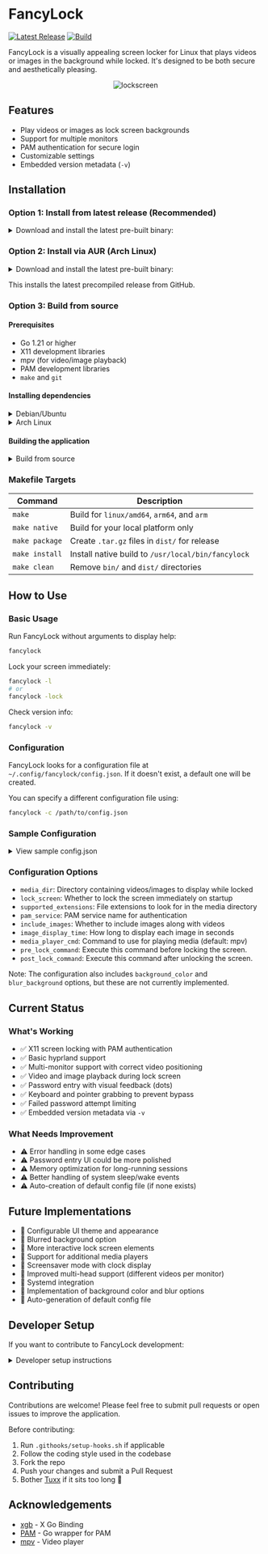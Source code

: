 # FancyLock

[![Latest Release](https://img.shields.io/github/v/release/tuxx/fancylock)](https://github.com/tuxx/fancylock/releases)
[![Build](https://github.com/tuxx/fancylock/actions/workflows/build.yml/badge.svg)](https://github.com/tuxx/fancylock/actions/workflows/build.yml)

FancyLock is a visually appealing screen locker for Linux that plays videos or images in the background while locked. It's designed to be both secure and aesthetically pleasing.

<p align="center">
  <img src="https://github.com/user-attachments/assets/bd62c40f-d491-4f75-8771-67c2743d86f4" alt="lockscreen">
</p>

## Features

- Play videos or images as lock screen backgrounds
- Support for multiple monitors
- PAM authentication for secure login
- Customizable settings
- Embedded version metadata (`-v`)

## Installation

### Option 1: Install from latest release (Recommended)

<details>
<summary>Download and install the latest pre-built binary:</summary>
  
```bash
# Download the latest release
curl -L -o fancylock.tar.gz https://github.com/tuxx/fancylock/releases/latest/download/fancylock-linux-amd64.tar.gz

# Extract it
tar -xzvf fancylock.tar.gz

# Make it executable
chmod +x fancylock-linux-amd64

# Optional: install system-wide
sudo mv fancylock-linux-amd64 /usr/local/bin/fancylock

# Create config directory
mkdir -p ~/.config/fancylock

# Create default config file
cat > ~/.config/fancylock/config.json << 'EOF'
{
  "media_dir": "$HOME/Videos",
  "lock_screen": false,
  "supported_extensions": [".mp4", ".mkv", ".mov", ".avi", ".webm"],
  "pam_service": "system-auth",
  "include_images": true,
  "image_display_time": 30,
  "background_color": "#000000",
  "blur_background": false,
  "media_player_cmd": "mpv",
  "pre_lock_command": "",
  "post_lock_command": ""
}
EOF
```
</details>

### Option 2: Install via AUR (Arch Linux)

<details>
<summary>Download and install the latest pre-built binary:</summary>

```bash
yay -S fancylock-bin
```
</details>

This installs the latest precompiled release from GitHub.

### Option 3: Build from source

#### Prerequisites

- Go 1.21 or higher
- X11 development libraries
- mpv (for video/image playback)
- PAM development libraries
- `make` and `git`

#### Installing dependencies

<details>
<summary>Debian/Ubuntu</summary>

```bash
sudo apt install -y golang make libx11-dev libpam0g-dev mpv git
```
</details>

<details>
<summary>Arch Linux</summary>

```bash
sudo pacman -S go make libx11 pam mpv git
```
</details>

#### Building the application

<details>
<summary>Build from source</summary>

```bash
# Clone the repository
git clone https://github.com/tuxx/fancylock.git
cd fancylock

# Build for all supported architectures (amd64, arm64, arm)
make

# Optionally package them into .tar.gz files in ./dist
make package

# Build a native binary for your current system (puts it in ./bin/)
make native

# View embedded version info
./bin/fancylock-native --version

# Optional: install the native build system-wide
sudo make install
```
</details>

### Makefile Targets

| Command         | Description |
|----------------|-------------|
| `make`         | Build for `linux/amd64`, `arm64`, and `arm` |
| `make native`  | Build for your local platform only |
| `make package` | Create `.tar.gz` files in `dist/` for release |
| `make install` | Install native build to `/usr/local/bin/fancylock` |
| `make clean`   | Remove `bin/` and `dist/` directories |


## How to Use

### Basic Usage

Run FancyLock without arguments to display help:

```bash
fancylock
```

Lock your screen immediately:

```bash
fancylock -l
# or
fancylock -lock
```

Check version info:

```bash
fancylock -v
```

### Configuration

FancyLock looks for a configuration file at `~/.config/fancylock/config.json`. If it doesn't exist, a default one will be created.

You can specify a different configuration file using:

```bash
fancylock -c /path/to/config.json
```

### Sample Configuration

<details>
<summary>View sample config.json</summary>

```json
{
  "media_dir": "/home/user/Videos",
  "lock_screen": false,
  "supported_extensions": [".mp4", ".mkv", ".mov", ".avi", ".webm"],
  "pam_service": "system-auth",
  "include_images": true,
  "image_display_time": 30,
  "background_color": "#000000",
  "blur_background": false,
  "media_player_cmd": "mpv",
  "pre_lock_command": "pypr hide mywindow",
  "post_lock_command": "pypr show mywindow"
}
```
</details>

### Configuration Options

- `media_dir`: Directory containing videos/images to display while locked
- `lock_screen`: Whether to lock the screen immediately on startup
- `supported_extensions`: File extensions to look for in the media directory
- `pam_service`: PAM service name for authentication
- `include_images`: Whether to include images along with videos
- `image_display_time`: How long to display each image in seconds
- `media_player_cmd`: Command to use for playing media (default: mpv)
- `pre_lock_command`: Execute this command before locking the screen.
- `post_lock_command`: Execute this command after unlocking the screen.

Note: The configuration also includes `background_color` and `blur_background` options, but these are not currently implemented.

## Current Status

### What's Working

- ✅ X11 screen locking with PAM authentication
- ✅ Basic hyprland support
- ✅ Multi-monitor support with correct video positioning
- ✅ Video and image playback during lock screen
- ✅ Password entry with visual feedback (dots)
- ✅ Keyboard and pointer grabbing to prevent bypass
- ✅ Failed password attempt limiting 
- ✅ Embedded version metadata via `-v`

### What Needs Improvement

- ⚠️ Error handling in some edge cases
- ⚠️ Password entry UI could be more polished
- ⚠️ Memory optimization for long-running sessions
- ⚠️ Better handling of system sleep/wake events
- ⚠️ Auto-creation of default config file (if none exists)

## Future Implementations

- 🚧 Configurable UI theme and appearance
- 🚧 Blurred background option
- 🚧 More interactive lock screen elements
- 🚧 Support for additional media players
- 🚧 Screensaver mode with clock display
- 🚧 Improved multi-head support (different videos per monitor)
- 🚧 Systemd integration
- 🚧 Implementation of background color and blur options
- 🚧 Auto-generation of default config file

## Developer Setup

If you want to contribute to FancyLock development:

<details>
<summary>Developer setup instructions</summary>

```bash
# Clone the repository
git clone https://github.com/tuxx/fancylock.git
cd fancylock

# Set up the Git hooks (required for all developers)
./.githooks/setup-hooks.sh

# Build the application
go build -o fancylock
```
</details>

## Contributing

Contributions are welcome! Please feel free to submit pull requests or open issues to improve the application.

Before contributing:
1. Run `.githooks/setup-hooks.sh` if applicable
2. Follow the coding style used in the codebase
3. Fork the repo
4. Push your changes and submit a Pull Request
5. Bother [Tuxx](https://github.com/tuxx) if it sits too long 🙂

## Acknowledgements

- [xgb](https://github.com/BurntSushi/xgb) - X Go Binding
- [PAM](https://github.com/msteinert/pam) - Go wrapper for PAM
- [mpv](https://mpv.io/) - Video player
